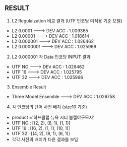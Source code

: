 ## RESULT

1. L2 Regulaization 비교 결과 (UTF 인코딩 미적용 기준 모델)
  - L2 0.0001     ---> DEV ACC : 1.009365
  - L2 0.00001    ---> DEV ACC : 1.018614
  - L2 0.000001   ---> DEV ACC : 1.026462 
  - L2 0.0000001  ---> DEV ACC : 1.025966


2. L2 0.000001 각 Data 인코딩 INPUT 결과
  - UTF NO  ---> DEV ACC : 1.026462 
  - UTF 16  ---> DEV ACC : 1.025795
  - UTF 32  ---> DEV ACC : 1.025966


3. Ensemble Result
  - Three Model Ensemble  ---> DEV ACC : 1.029758


4. 각 인코딩의 단어 사전 배치 (size10 기준)
  - product ='하프클럽 뉴욕 시티 볼캡야구모자'
  - UTF NO : [(2, 2), (8, 1), (1, 1)]
  - UTF 16 : [(6, 2), (1, 1), (10, 1)]
  - UTF 32 : [(4, 2), (9, 1), (6, 1)]
  - 각각 사전의 배치가 다른 결과를 보임
